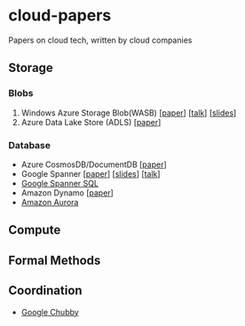 # cloud-papers
Papers on cloud tech, written by cloud companies

## Storage

### Blobs

1. Windows Azure Storage Blob(WASB) [[paper](http://sigops.org/sosp/sosp11/current/2011-Cascais/printable/11-calder.pdf)] [[talk](https://www.youtube.com/watch?v=QnYdbQO0yj4)] [[slides](http://sigops.org/sosp/sosp11/current/2011-Cascais/11-calder.pptx)]
2. Azure Data Lake Store (ADLS) [[paper](http://dl.acm.org/ft_gateway.cfm?id=3056100&type=pdf)]


### Database

* Azure CosmosDB/DocumentDB [[paper](http://www.vldb.org/pvldb/vol8/p1668-shukla.pdf)]
* Google Spanner [[paper](https://www.usenix.org/system/files/conference/osdi12/osdi12-final-16.pdf)] [[slides](https://www.usenix.org/sites/default/files/conference/protected-files/corbett_osdi12_slides.pptx)] [[talk](https://www.usenix.org/conference/osdi12/technical-sessions/presentation/corbett)]
* [Google Spanner SQL](https://dl.acm.org/citation.cfm?id=3056103)
* Amazon Dynamo [[paper](http://www.allthingsdistributed.com/files/amazon-dynamo-sosp2007.pdf)]
* [Amazon Aurora](http://dl.acm.org/citation.cfm?id=3056101)


## Compute


## Formal Methods

## Coordination
* [Google Chubby](https://static.googleusercontent.com/media/research.google.com/en//archive/chubby-osdi06.pdf)
